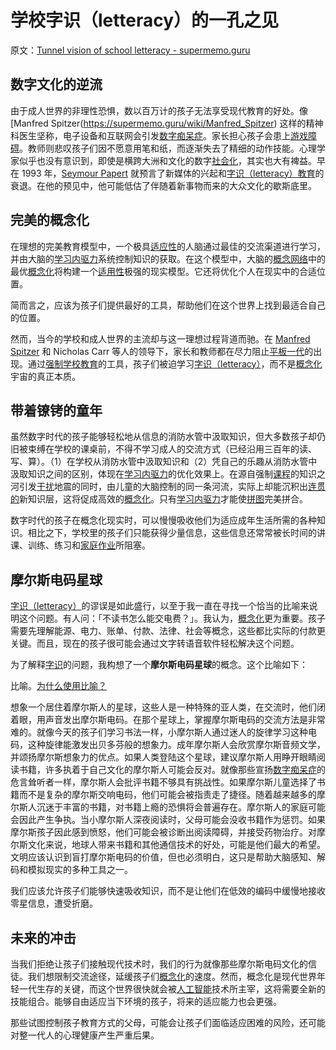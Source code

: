# 学校字识（letteracy）的一孔之见

原文：[Tunnel vision of school letteracy - supermemo.guru](https://supermemo.guru/wiki/Tunnel_vision_of_school_letteracy)

## 数字文化的逆流

由于成人世界的非理性恐惧，数以百万计的孩子无法享受现代教育的好处。像 [Manfred Spitzer(https://supermemo.guru/wiki/Manfred_Spitzer) 这样的精神科医生坚称，电子设备和互联网会引发[数字痴呆症](https://supermemo.guru/wiki/Digital_Dementia)。家长担心孩子会患上[游戏障碍](https://supermemo.guru/wiki/Gaming_disorder)。教师则悲叹孩子们因不愿意用笔和纸，而逐渐失去了精细的动作技能。心理学家似乎也没有意识到，即使是横跨大洲和文化的数字[社会化](https://supermemo.guru/wiki/Socialization)，其实也大有裨益。早在 1993 年，[Seymour Papert](https://supermemo.guru/wiki/Seymour_Papert) 就预言了新媒体的兴起和[字识（letteracy）教育](https://supermemo.guru/wiki/Letteracy)的衰退。在他的预见中，他可能低估了伴随着新事物而来的大众文化的歇斯底里。

## 完美的概念化

在理想的完美教育模型中，一个极具[适应性](https://supermemo.guru/wiki/Adaptability)的人脑通过最佳的交流渠道进行学习，并由大脑的[学习内驱力](https://supermemo.guru/wiki/Learn_drive)系统控制知识的获取。在这个模型中，大脑的[概念网络](https://supermemo.guru/wiki/Concept_network)中的最优[概念化](https://supermemo.guru/wiki/Conceptualization)将构建一个[适用性](https://supermemo.guru/wiki/Applicability)极强的现实模型。它还将优化个人在现实中的合适位置。

简而言之，应该为孩子们提供最好的工具，帮助他们在这个世界上找到最适合自己的位置。

然而，当今的学校和成人世界的主流却与这一理想过程背道而驰。在 [Manfred Spitzer](https://supermemo.guru/wiki/Manfred_Spitzer) 和 Nicholas Carr 等人的领导下，家长和教师都在尽力阻止[平板一代](https://supermemo.guru/wiki/Homo_tabletis)的出现。通过[强制学校教育](https://supermemo.guru/wiki/Compulsory_schooling)的工具，孩子们被迫学习[字识（letteracy）](https://supermemo.guru/wiki/Letteracy)，而不是[概念化](https://supermemo.guru/wiki/Conceptualization)宇宙的真正本质。

## 带着镣铐的童年

虽然数字时代的孩子能够轻松地从信息的消防水管中汲取知识，但大多数孩子却仍旧被束缚在学校的课桌前，不得不学习成人的交流方式（已经沿用三百年的读、写、算）。（1）在学校从消防水管中汲取知识和（2）凭自己的乐趣从消防水管中汲取知识之间的区别，体现在[学习内驱力](https://supermemo.guru/wiki/Learn_drive)的优化效果上。在源自强制[课程](https://supermemo.guru/wiki/Curriculum)的知识之河引发[干扰](https://supermemo.guru/wiki/Interference)地震的同时，由儿童的大脑控制的同一条河流，实际上却能沉积出[连贯的](https://supermemo.guru/wiki/Coherence)新知识层，这将促成高效的[概念化](https://supermemo.guru/wiki/Conceptualization)。只有[学习内驱力](https://supermemo.guru/wiki/Learn_drive)才能使[拼图](https://supermemo.guru/wiki/Jigsaw_puzzle_metaphor)完美拼合。

数字时代的孩子在概念化现实时，可以慢慢吸收他们为适应成年生活所需的各种知识。相比之下，学校里的孩子们只能获得少量信息，这些信息还常常被长时间的讲课、训练、练习和[家庭作业](https://supermemo.guru/wiki/Homework)所阻塞。

## 摩尔斯电码星球

[字识（letteracy）](https://supermemo.guru/wiki/Letteracy)的谬误是如此盛行，以至于我一直在寻找一个恰当的比喻来说明这个问题。有人问：「不读书怎么能交电费？」。我认为，[概念化](https://supermemo.guru/wiki/Conceptualization)更为重要。孩子需要先理解能源、电力、账单、付款、法律、社会等概念，这些都比实际的付款更关键。而且，现在的孩子很可能会通过文字转语音软件轻松解决这个问题。

为了解释[字识](https://supermemo.guru/wiki/Letteracy)的问题，我构想了一个**摩尔斯电码星球**的概念。这个比喻如下：

比喻。[为什么使用比喻？](https://supermemo.guru/wiki/Why_use_metaphors%3F)

想象一个居住着摩尔斯人的星球，这些人是一种特殊的亚人类，在交流时，他们闭着眼，用声音发出摩尔斯电码。在那个星球上，掌握摩尔斯电码的交流方法是非常难的。就像今天的孩子们学习书法一样，小摩尔斯人通过迷人的旋律学习这种电码，这种旋律能激发出贝多芬般的想象力。成年摩尔斯人会欣赏摩尔斯音频文学，并颂扬摩尔斯想象力的优点。如果人类登陆这个星球，建议摩尔斯人用睁开眼睛阅读书籍，许多执着于自己文化的摩尔斯人可能会反对。就像那些宣扬[数字痴呆症](https://supermemo.guru/wiki/Digital_Dementia)的危言耸听者一样，摩尔斯人会批评书籍不够具有挑战性。如果摩尔斯儿童选择了书籍而不是复杂的摩尔斯交响电码，他们可能会被指责走了捷径。随着越来越多的摩尔斯人沉迷于丰富的书籍，对书籍上瘾的恐惧将会普遍存在。摩尔斯人的家庭可能会因此产生争执。当小摩尔斯人深夜阅读时，父母可能会没收书籍作为惩罚。如果摩尔斯孩子因此感到愤怒，他们可能会被诊断出阅读障碍，并接受药物治疗。对摩尔斯文化来说，地球人带来书籍和其他通信技术的好处，可能是他们最大的希望。文明应该认识到盲打摩尔斯电码的价值，但也必须明白，这只是帮助大脑感知、解码和模拟现实的多种工具之一。

我们应该允许孩子们能够快速吸收知识，而不是让他们在低效的编码中缓慢地接收零星信息，遭受折磨。

## 未来的冲击

当我们拒绝让孩子们接触现代技术时，我们的行为就像那些摩尔斯电码文化的信徒。我们想限制交流途径，延缓孩子们[概念化](https://supermemo.guru/wiki/Conceptualization)的速度。然而，概念化是现代世界年轻一代生存的关键，而这个世界很快就会被[人工智能](https://supermemo.guru/wiki/Artificial_intelligence)技术所主宰，这将需要全新的技能组合。能够自由适应当下环境的孩子，将来的适应能力也会更强。

那些试图控制孩子教育方式的父母，可能会让孩子们面临适应困难的风险，还可能对整一代人的心理健康产生严重后果。